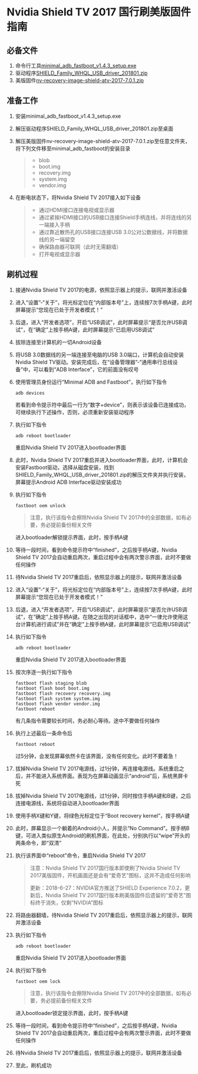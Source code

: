 # Nvidia Shield TV 2017 国行刷美版固件指南

## 必备文件

1. 命令行工具[minimal_adb_fastboot_v1.4.3_setup.exe](https://forum.xda-developers.com/showthread.php?t=2317790)
2. 驱动程序[SHIELD_Family_WHQL_USB_driver_201801.zip](https://developer.nvidia.com/gameworksdownload#?search=SHIELD%20Family%20Windows%20USB)
3. 美版固件[nv-recovery-image-shield-atv-2017-7.0.1.zip](https://developer.nvidia.com/gameworksdownload#?tx=$additional,shield)

## 准备工作

1. 安装minimal_adb_fastboot_v1.4.3_setup.exe

2. 解压驱动程序SHIELD_Family_WHQL_USB_driver_201801.zip至桌面

3. 解压美版固件nv-recovery-image-shield-atv-2017-7.0.1.zip至任意文件夹，将下列文件移至minimal_adb_fastboot的安装目录

   > - blob
   > - boot.img
   > - recovery.img
   > - system.img
   > - vendor.img

4. 在断电状态下，将Nvidia Shield TV 2017接入如下设备

   > - 通过HDMI接口连接电视或显示器
   > - 通过紧挨HDMI接口的USB接口连接Shield手柄连线，并将连线的另一端接入手柄
   > - 通过靠近散热孔的USB接口连接USB 3.0公对公数据线，并将数据线的另一端留空
   > - 确保路由器可联网（此时无需翻墙）
   > - 打开电视或显示器

## 刷机过程

1. 接通Nvidia Shield TV 2017的电源，依照显示器上的提示，联网并激活设备

2. 进入“设置”-“关于”，将光标定位在“内部版本号”上，连续按7次手柄A键，此时屏幕提示“您现在已处于开发者模式！”

3. 后退，进入“开发者选项”，开启“USB调试”，此时屏幕提示“是否允许USB调试”，在“确定”上按手柄A键，此时屏幕提示“已启用USB调试”

4. 拔除连接至计算机的一切Android设备

5. 将USB 3.0数据线的另一端连接至电脑的USB 3.0端口，计算机会自动安装Nvidia Shield TV驱动。安装完成后，在“设备管理器”-“通用串行总线设备”中，可以看到“ADB Interface”，它的前面没有叹号

6. 使用管理员身份运行“Minimal ADB and Fastboot”，执行如下指令

   ```
   adb devices
   ```

   若看到命令提示符中最后一行为“数字+device”，则表示该设备已连接成功，可继续执行下述操作，否则，必须重新安装驱动程序

7. 执行如下指令

   ```
   adb reboot bootloader
   ```
   重启Nvidia Shield TV 2017进入bootloader界面

8. 此时，Nvidia Shield TV 2017重启并进入bootloader界面，此时，计算机会安装Fastboot驱动，选择从磁盘安装，找到SHIELD_Family_WHQL_USB_driver_201801.zip的解压文件夹并执行安装，屏幕提示Android ADB Interface驱动安装成功

9. 执行如下指令

   ```
   fastboot oem unlock
   ```

   > 注意，执行该指令会擦除Nvidia Shield TV 2017中的全部数据，如有必要，务必提前备份相关文件

   进入bootloader解锁提示界面，此时，按手柄A键

10. 等待一段时间，看到命令提示符中“finished”，之后按手柄A键，Nvidia Shield TV 2017会自动重启两次，重启过程中会有两次警示界面，此时不要做任何操作

11. 待Nvidia Shield TV 2017重启后，依照显示器上的提示，联网并激活设备

12. 进入“设置”-“关于”，将光标定位在“内部版本号”上，连续按7次手柄A键，此时屏幕提示“您现在已处于开发者模式！”

13. 后退，进入“开发者选项”，开启“USB调试”，此时屏幕提示“是否允许USB调试”，在“确定”上按手柄A键。在随之出现的对话框中，选中“一律允许使用这台计算机进行调试”并在“确定”上按手柄A键，此时屏幕提示“已启用USB调试”

14. 执行如下指令

    ```
    adb reboot bootloader
    ```

    重启Nvidia Shield TV 2017进入bootloader界面

15. 按次序逐一执行如下指令

    ```
    fastboot flash staging blob
    fastboot flash boot boot.img
    fastboot flash recovery recovery.img
    fastboot flash system system.img
    fastboot flash vendor vendor.img
    fastboot reboot
    ```

    有几条指令需要较长时间，务必耐心等待。途中不要做任何操作

16. 执行上述最后一条命令后

    ```
    fastboot reboot
    ```

    过5分钟，会发现屏幕依然卡在该界面，没有任何变化。此时不要着急！

17. 拔掉Nvidia Shield TV 2017电源线，过1分钟，再连接电源线。系统重启之后，并不能进入系统界面。表现为在屏幕动画显示“android”后，系统黑屏卡死

18. 拔掉Nvidia Shield TV 2017电源线，过1分钟，同时按住手柄A键和B键，之后连接电源线，系统将自动进入bootloader界面

19. 使用手柄X键和Y键，将绿色光标定位于“Boot recovery kernel”，按手柄A键

20. 此时，屏幕显示一个躺着的Android小人，并提示“No Command”。按手柄B键，可进入类似原生Android的刷机界面，在此处，分别执行以“wipe”开头的两条命令，即“双清”

21. 执行该界面中“reboot”命令，重启Nvidia Shield TV 2017

    > 注意：Nvidia Shield TV 2017国行版本即使刷了Nvidia Shield TV 2017美版固件，开机画面还是会有“爱奇艺”图标，这并不造成任何影响
    > 
    > 更新：2018-6-27：NVIDIA官方推送了SHIELD Experience 7.0.2，更新后，Nvidia Shield TV 2017国行版本刷美版固件后遗留的“爱奇艺”图标终于消失，仅剩“NVIDIA”图标

22. 将路由器翻墙，待Nvidia Shield TV 2017重启后，依照显示器上的提示，联网并激活设备

23. 执行如下指令

    ```
    adb reboot bootloader
    ```

    重启Nvidia Shield TV 2017进入bootloader界面

24. 执行如下指令

    ```
    fastboot oem lock
    ```

    > 注意，执行该指令会擦除Nvidia Shield TV 2017中的全部数据，如有必要，务必提前备份相关文件

    进入bootloader锁定提示界面，此时，按手柄A键

25. 等待一段时间，看到命令提示符中“finished”，之后按手柄A键，Nvidia Shield TV 2017会自动重启两次，重启过程中会有两次警示界面，此时不要做任何操作

26. 待Nvidia Shield TV 2017重启后，依照显示器上的提示，联网并激活设备

27. 至此，刷机成功
